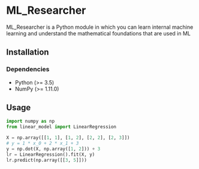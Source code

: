 # ML_Researcher

ML_Researcher is a Python module in which you can learn internal machine learning and understand the mathematical foundations that are used in ML

## Installation

### Dependencies

- Python (>= 3.5)
- NumPy (>= 1.11.0)

## Usage

```python
import numpy as np
from linear_model import LinearRegression

X = np.array([[1, 1], [1, 2], [2, 2], [2, 3]])
# y = 1 * x_0 + 2 * x_1 + 3
y = np.dot(X, np.array([1, 2])) + 3
lr = LinearRegression().fit(X, y)
lr.predict(np.array([[3, 5]]))
```